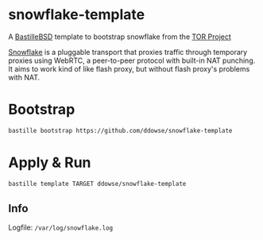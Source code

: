 # snowflake-template
A [BastilleBSD](https://bastillebsd.org) template to bootstrap snowflake from the [TOR Project](https://www.torproject.org/)

[Snowflake](https://gitlab.torproject.org/tpo/anti-censorship/pluggable-transports/snowflake/-/wikis/home) is a pluggable transport that proxies traffic through temporary proxies using WebRTC, a peer-to-peer protocol with built-in NAT punching. It aims to work kind of like flash proxy, but without flash proxy's problems with NAT.

# Bootstrap

```sh
bastille bootstrap https://github.com/ddowse/snowflake-template
```

# Apply & Run

```sh
bastille template TARGET ddowse/snowflake-template
```

## Info

Logfile: `/var/log/snowflake.log`
